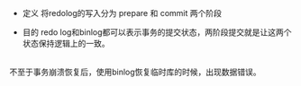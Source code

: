 - 定义
将redolog的写入分为 prepare 和 commit 两个阶段

- 目的
redo log和binlog都可以表示事务的提交状态，两阶段提交就是让这两个状态保持逻辑上的一致。
<br>
不至于事务崩溃恢复后，使用binlog恢复临时库的时候，出现数据错误。

